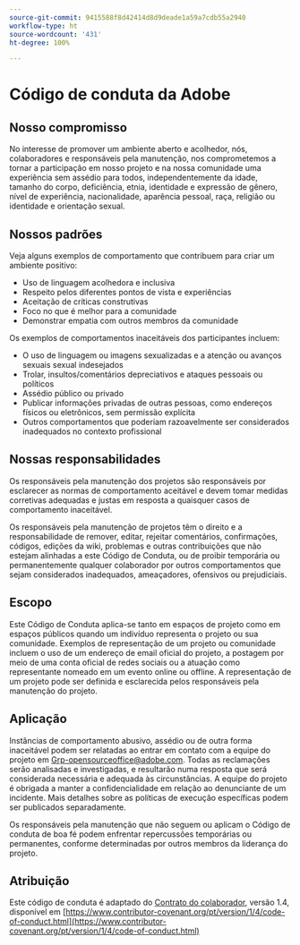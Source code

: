 ```yaml
---
source-git-commit: 9415588f8d42414d8d9deade1a59a7cdb55a2940
workflow-type: ht
source-wordcount: '431'
ht-degree: 100%

---
```

# Código de conduta da Adobe

## Nosso compromisso

No interesse de promover um ambiente aberto e acolhedor, nós,
colaboradores e responsáveis pela manutenção, nos comprometemos
a tornar a participação em nosso projeto e na nossa comunidade uma
experiência sem assédio para todos, independentemente da idade,
tamanho do corpo, deficiência, etnia, identidade e expressão de gênero,
nível de experiência, nacionalidade, aparência pessoal, raça, religião ou
identidade e orientação sexual.

## Nossos padrões

Veja alguns exemplos de comportamento que contribuem para criar um ambiente positivo:

* Uso de linguagem acolhedora e inclusiva
* Respeito pelos diferentes pontos de vista e experiências
* Aceitação de críticas construtivas
* Foco no que é melhor para a comunidade
* Demonstrar empatia com outros membros da comunidade

Os exemplos de comportamentos inaceitáveis dos participantes incluem:

* O uso de linguagem ou imagens sexualizadas e a atenção ou avanços sexuais sexual indesejados
* Trolar, insultos/comentários depreciativos e ataques pessoais ou políticos
* Assédio público ou privado
* Publicar informações privadas de outras pessoas, como endereços físicos ou eletrônicos, sem permissão explícita
* Outros comportamentos que poderiam razoavelmente ser considerados inadequados no contexto profissional

## Nossas responsabilidades

Os responsáveis pela manutenção dos projetos são responsáveis por esclarecer
as normas de comportamento aceitável e devem tomar medidas corretivas adequadas
e justas em resposta a quaisquer casos de comportamento inaceitável.

Os responsáveis pela manutenção de projetos têm o direito e a responsabilidade
de remover, editar, rejeitar comentários, confirmações, códigos, edições da wiki,
problemas e outras contribuições que não estejam alinhadas a este Código de Conduta,
ou de proibir temporária ou permanentemente qualquer colaborador por outros comportamentos
que sejam considerados inadequados, ameaçadores, ofensivos ou prejudiciais.

## Escopo

Este Código de Conduta aplica-se tanto em espaços de projeto como em espaços públicos
quando um indivíduo representa o projeto ou sua comunidade. Exemplos de
representação de um projeto ou comunidade incluem o uso de um endereço de email oficial
do projeto, a postagem por meio de uma conta oficial de redes sociais ou a atuação como
representante nomeado em um evento online ou offline. A representação de um projeto pode ser definida
e esclarecida pelos responsáveis pela manutenção do projeto.

## Aplicação

Instâncias de comportamento abusivo, assédio ou de outra forma inaceitável podem ser
relatadas ao entrar em contato com a equipe do projeto em Grp-opensourceoffice@adobe.com. Todas
as reclamações serão analisadas e investigadas, e resultarão numa resposta que
será considerada necessária e adequada às circunstâncias. A equipe do projeto
é obrigada a manter a confidencialidade em relação ao denunciante de um incidente.
Mais detalhes sobre as políticas de execução específicas podem ser publicados separadamente.

Os responsáveis pela manutenção que não seguem ou aplicam o Código de conduta de boa fé
podem enfrentar repercussões temporárias ou permanentes, conforme determinadas por outros
membros da liderança do projeto.

## Atribuição

Este código de conduta é adaptado do [Contrato do colaborador](https://contributor-covenant.org), versão 1.4,
disponível em [https://www.contributor-covenant.org/pt/version/1/4/code-of-conduct.html](https://www.contributor-covenant.org/pt/version/1/4/code-of-conduct.html)
